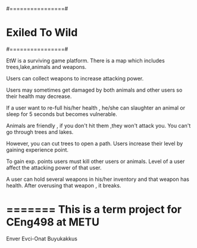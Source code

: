 
#================#
# Exiled To Wild #
#================#

EtW is a surviving game platform. There is a map which includes trees,lake,animals and weapons. 

Users can collect weapons to increase attacking power. 

Users may sometimes get damaged by both animals and other users so their health may decrease. 

If a user want to re-full his/her health , he/she can slaughter an animal or sleep for 5 seconds but becomes vulnerable.

Animals are friendly , if you don't hit them ,they won't attack you. You can't go through trees and lakes. 

However, you can cut trees to open a path. Users increase their level by gaining experience point. 

To gain exp. points users must kill other users or animals. Level of a user affect the attacking power of that user.

A user can hold several weapons in his/her inventory and that weapon has health. After overusing that weapon , it breaks.



=======
This is a term project for CEng498 at METU
=======
Enver Evci-Onat Buyukakkus
